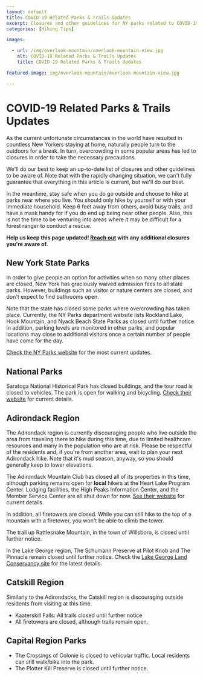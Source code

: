 ```yaml
---
layout: default
title: COVID-19 Related Parks & Trails Updates
excerpt: Closures and other guidelines for NY parks related to COVID-19
categories: [Hiking Tips]

images:

  - url: /img/overlook-mountain/overlook-mountain-view.jpg
    alt: COVID-19 Related Parks & Trails Updates
    title: COVID-19 Related Parks & Trails Updates

featured-image: img/overlook-mountain/overlook-mountain-view.jpg

---
```


<h1>COVID-19 Related Parks & Trails Updates</h1>

<p>As the current unfortunate circumstances in the world have resulted in countless New Yorkers staying at home, naturally people turn to the outdoors for a break. In turn, overcrowding in some popular areas has led to closures in order to take the necessary precautions.</p>

<p>We'll do our best to keep an up-to-date list of closures and other guidelines to be aware of. Note that with the rapidly changing situation, we can't fully guarantee that everything in this article is current, but we'll do our best.</p>

 <p>In the meantime, stay safe when you do go outside and choose to hike at parks near where you live. You should only hike by yourself or with your immediate household. Keep 6 feet away from others, avoid busy trails, and have a mask handy for if you do end up being near other people. Also, this is not the time to be venturing into areas where it may be difficult for a forest ranger to conduct a rescue.</p>

 <p><strong>Help us keep this page updated! <a href="http://newyorktrailheads.com/contact.html">Reach out</a> with any additional closures you're aware of.</strong></p>

<h2>New York State Parks</h2>

<p>In order to give people an option for activities when so many other places are closed, New York has graciously waived admission fees to all state parks. However, buildings such as visitor or nature centers are closed, and don't expect to find bathrooms open. </p>

<p>Note that the state has closed some parks where overcrowding has taken place. Currently, the NY Parks department website lists Rockland Lake, Hook Mountain, and Nyack Beach State Parks as closed until further notice. In addition, parking levels are monitored in other parks, and popular locations may close to additional visitors once a certain number of people have come for the day.</p>

<p><a href="https://parks.ny.gov/" target="_blank">Check the NY Parks website</a> for the most current updates.</p>

<h2>National Parks</h2>

<p>Saratoga National Historical Park has closed buildings, and the tour road is closed to vehicles. The park is open for walking and bicycling. <a href="https://www.nps.gov/sara/index.htm" target="_blank">Check their website</a> for current details.</p>

<h2>Adirondack Region</h2>

<p>The Adirondack region is currently discouraging people who live outside the area from traveling there to hike during this time, due to limited healthcare resources and many in the population who are at risk. Please be respectful of the residents and, if you're from another area, wait to plan your next Adirondack hike. Note that it's mud season, anyway, so you should generally keep to lower elevations.</p>

<p>The Adirondack Mountain Club has closed all of its properties in this time, although parking remains open for <strong>local</strong> hikers at the Heart Lake Program Center. Lodging facilities, the High Peaks Information Center, and the Member Service Center are all shut down for now. <a href="https://www.adk.org/">See their website</a> for current details.</p>

<p>In addition, all firetowers are closed. While you can still hike to the top of a mountain with a firetower, you won't be able to climb the tower.</p>

<p>The trail up Rattlesnake Mountain, in the town of Willsboro, is closed until further notice.</p>

<p>In the Lake George region, The Schumann Preserve at Pilot Knob and The Pinnacle remain closed until further notice. Check the <a href="http://www.lglc.org/" target="_blank">Lake George Land Conservancy site</a> for the latest details.</p>

<h2>Catskill Region</h2>

<p>Similarly to the Adirondacks, the Catskill region is discouraging outside residents from visiting at this time.</p>

<ul>
	<li>Kaaterskill Falls: All trails closed until further notice</li>
	<li>All firetowers are closed, although trails remain open.</li>
</ul>

<h2>Capital Region Parks</h2>

<ul>
<li>The Crossings of Colonie is closed to vehicular traffic. Local residents can still walk/bike into the park.
</li>
<li>The Plotter Kill Preserve is closed until further notice.</li></ul>




